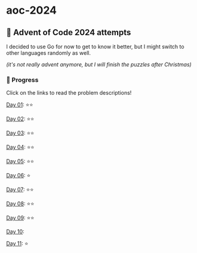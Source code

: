 # aoc-2024
## 🎄 Advent of Code 2024 attempts 

I decided to use Go for now to get to know it better, but I might switch to other languages randomly as well.

*(it's not really advent anymore, but I will finish the puzzles after Christmas)*

### 📃 Progress
Click on the links to read the problem descriptions!

[Day 01](https://adventofcode.com/2024/day/1): ⭐⭐

[Day 02](https://adventofcode.com/2024/day/2): ⭐⭐

[Day 03](https://adventofcode.com/2024/day/3): ⭐⭐

[Day 04](https://adventofcode.com/2024/day/4): ⭐⭐

[Day 05](https://adventofcode.com/2024/day/5): ⭐⭐

[Day 06](https://adventofcode.com/2024/day/6): ⭐

[Day 07](https://adventofcode.com/2024/day/7): ⭐⭐

[Day 08](https://adventofcode.com/2024/day/8): ⭐⭐

[Day 09](https://adventofcode.com/2024/day/9): ⭐⭐

[Day 10](https://adventofcode.com/2024/day/10): 

[Day 11](https://adventofcode.com/2024/day/11): ⭐
